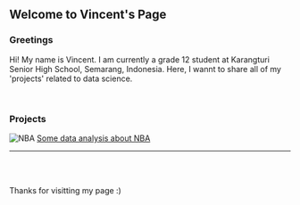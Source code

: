 ## Welcome to Vincent's Page

### Greetings
Hi!
My name is Vincent.
I am currently a grade 12 student at Karangturi Senior High School, Semarang, Indonesia.
Here, I wannt to share all of my 'projects' related to data science.

<br>

### Projects
![NBA](https://images.unsplash.com/photo-1504450758481-7338eba7524a?ixid=MXwxMjA3fDB8MHxzZWFyY2h8Mnx8bmJhfGVufDB8fDB8&ixlib=rb-1.2.1&auto=format&fit=crop&w=500&q=60)
[Some data analysis about NBA](https://github.com/vincentaurellio/vincentaurellio.github.io/blob/b8fffc6f0488dbdef9a98202535b97647d63a090/Assignment%201.ipynb)

<hr>
<br>
<br>

Thanks for visitting my page :)
